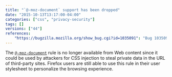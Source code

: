 ```yaml
---
title: "`@-moz-document` support has been dropped"
date: "2015-10-13T13:17:00-04:00"
categories: ["css", "privacy-security"]
tags: []
versions: ["44"]
references:
    "https://bugzilla.mozilla.org/show_bug.cgi?id=1035091": "Bug 1035091 - limit @-moz-document to user and UA sheets (Makes it useless for exfiltration in CSS-injection attacks)"
---
```

The [`@-moz-document`](https://developer.mozilla.org/en-US/docs/Web/CSS/@document) rule is no longer available from Web content since it could be used by attackers for CSS injection to steal private data in the URL of third-party sites. Firefox users are still able to use this rule in their user stylesheet to personalize the browsing experience.
